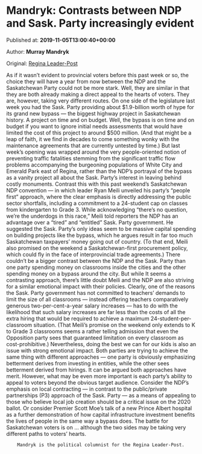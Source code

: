 
# Mandryk: Contrasts between NDP and Sask. Party increasingly evident

Published at: **2019-11-05T13:00:40+00:00**

Author: **Murray Mandryk**

Original: [Regina Leader-Post](https://leaderpost.com/opinion/columnists/mandryk-contrasts-between-ndp-and-sask-party-increasingly-evident)

As if it wasn’t evident to provincial voters before this past week or so, the choice they will have a year from now between the NDP and the Saskatchewan Party could not be more stark.
Well, they are similar in that they are both already making a direct appeal to the hearts of voters. They are, however, taking very different routes.
On one side of the legislature last week you had the Sask. Party providing about $1.9-billion worth of hype for its grand new bypass — the biggest highway project in Saskatchewan history. A project on time and on budget.
Well, the bypass is on time and on budget if you want to ignore initial needs assessments that would have limited the cost of this project to around $500 million. (And that might be a leap of faith, it we find in decades to come something wonky with the maintenance agreements that are currently untested by time.)
But last week’s opening was wrapped around the very people-oriented notion of preventing traffic fatalities stemming from the significant traffic flow problems accompanying the burgeoning populations of White City and Emerald Park east of Regina, rather than the NDP’s portrayal of the bypass as a vanity project all about the Sask. Party’s interest in leaving behind costly monuments.
Contrast this with this past weekend’s Saskatchewan NDP convention — in which leader Ryan Meili unveiled his party’s “people first” approach, where the clear emphasis is directly addressing the public sector shortfalls, including a commitment to a 24-student cap on classes from kindergarten to Grade 3.
While acknowledging “there’s no question, we’re the underdogs in this race,” Meili told reporters the NDP has an advantage over a “tired” and “entitled” Sask. Party government. He suggested the Sask. Party’s only ideas seem to be massive capital spending on building projects like the bypass, which he argues result in far too much Saskatchewan taxpayers’ money going out of country. (To that end, Meili also promised on the weekend a Saskatchewan-first procurement policy, which could fly in the face of interprovincial trade agreements.)
There couldn’t be a bigger contrast between the NDP and the Sask. Party than one party spending money on classrooms inside the cities and the other spending money on a bypass around the city. But while It seems a contrasting approach, there’s little doubt Meili and the NDP are also striving for a similar emotional impact with their policies.
Clearly, one of the reasons the Sask. Party government has not committed to teachers’ demands to limit the size of all classrooms — instead offering teachers comparatively generous two-per-cent-a-year salary increases — has to do with the likelihood that such salary increases are far less than the costs of all the extra hiring that would be required to achieve a maximum 24-student-per-classroom situation. (That Meili’s promise on the weekend only extends to K to Grade 3 classrooms seems a rather telling admission that even the Opposition party sees that guaranteed limitation on every classroom as cost-prohibitive.)
Nevertheless, doing the best we can for our kids is also an issue with strong emotional impact. Both parties are trying to achieve the same thing with different approaches — one party is obviously emphasizing betterment derives from investing in entities, while the other sees betterment derived from hirings. It can be argued both approaches have merit.
However, what may be even more important is each party’s ability to appeal to voters beyond the obvious target audience.
Consider the NDP’s emphasis on local contracting — in contrast to the public/private partnerships (P3) approach of the Sask. Party — as a means of appealing to those who believe local job creation should be a critical issue on the 2020 ballot. Or consider Premier Scott Moe’s talk of a new Prince Albert hospital as a further demonstration of how capital infrastructure investment benefits the lives of people in the same way a bypass does.
The battle for Saskatchewan voters is on … although the two sides may be taking very different paths to voters’ hearts.

        Mandryk is the political columnist for the Regina Leader-Post.
      
